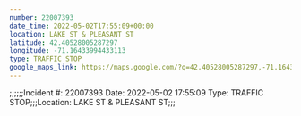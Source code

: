 ```yaml
---
number: 22007393
date_time: 2022-05-02T17:55:09+00:00
location: LAKE ST & PLEASANT ST
latitude: 42.40528005287297
longitude: -71.16433994433113
type: TRAFFIC STOP
google_maps_link: https://maps.google.com/?q=42.40528005287297,-71.16433994433113
---
```


;;;;;;Incident #: 22007393   Date: 2022-05-02 17:55:09    Type: TRAFFIC STOP;;;Location: LAKE ST & PLEASANT ST;;;
